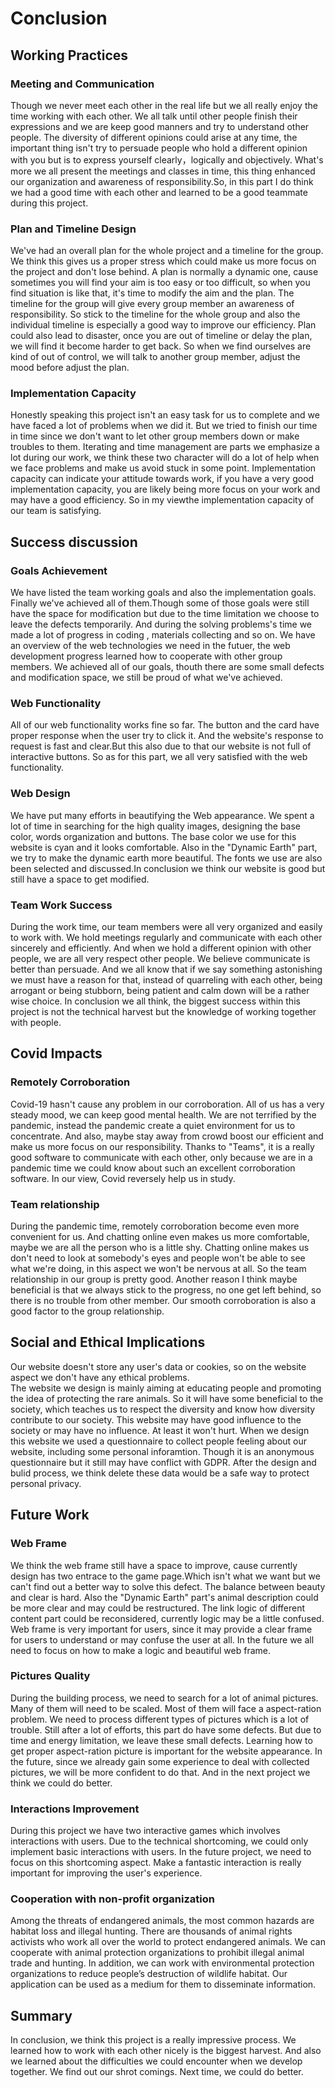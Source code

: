 # Conclusion

## Working Practices

### Meeting and Communication

Though we never meet each other in the real life but we all really enjoy the time working with each other. We all talk until other people finish their expressions 
and we are keep good manners and try to understand other people. The diversity of different opinions could arise at any time, the important thing isn't try to persuade
people who hold a different opinion with you but is to express yourself clearly，logically and objectively. What's more we all present the meetings and classes in
time, this thing enhanced our organization and awareness of responsibility.So, in this part I do think we had a good time with each other and learned to be a good
teammate during this project.

### Plan and Timeline Design
We've had an overall plan for the whole project and a timeline for the group. We think this gives us a proper stress which could make us more focus on the project and
don't lose behind. A plan is normally a dynamic one, cause sometimes you will find your aim is too easy or too difficult, so when you find situation is like that, it's 
time to modify the aim and the plan. The timeline for the group will give every group member an awareness of responsibility. So stick to the timeline for the whole
group and also the individual timeline is especially a good way to improve our efficiency. Plan could also lead to disaster, once you are out of timeline or delay the
plan, we will find it become harder to get back. So when we find ourselves are kind of out of control, we will talk to another group member, adjust the mood before
adjust the plan.

### Implementation Capacity
Honestly speaking this project isn't an easy task for us to complete and we have faced a lot of problems when we did it. But we tried to finish our time in time since
we don't want to let other group members down or make troubles to them. Iterating and time management are parts we emphasize a lot during our work, we think these two
character will do a lot of help when we face problems and make us avoid stuck in some point. Implementation capacity can indicate your attitude towards work, if you 
have a very good implementation capacity, you are likely being more focus on your work and may have a good efficiency. So in my viewthe implementation capacity of 
our team is satisfying.

## Success discussion

### Goals Achievement

We have listed the team working goals and also the implementation goals. Finally we've achieved all of them.Though some of those goals were still have the space for
modification but due to the time limitation we choose to leave the defects temporarily. And during the solving problems's time we made a lot of progress in coding ,
materials collecting and so on. We have an overview of the web technologies we need in the futuer, the web development progress learned how to cooperate with other
group members. We achieved all of our goals, thouth there are some small defects and modification space, we still be proud of what we've achieved.

### Web Functionality
All of our web functionality works fine so far. The button and the card have proper response when the user try to click it. And the website's response to request is
fast and clear.But this also due to that our website is not full of interactive buttons. So as for this part, we all very satisfied with the web functionality.

### Web Design
We have put many efforts in beautifying the Web appearance. We spent a lot of time in searching for the high quality images, designing the base color, words organization
and buttons. The base color we use for this website is cyan and it looks comfortable. Also in the "Dynamic Earth" part, we try to make the dynamic earth more beautiful.
The fonts we use are also been selected and discussed.In conclusion we think our website is good but still have a space to get modified.

### Team Work Success
During the work time, our team members were all very organized and easily to work with. We hold meetings regularly and communicate with each other sincerely and efficiently.
And when we hold a different opinion with other people, we are all very respect other people. We believe communicate is better than persuade. And we all know that if we
say something astonishing we must have a reason for that, instead of quarreling with each other, being arrogant or being stubborn, being patient and calm down will
be a rather wise choice. In conclusion we all think, the biggest success within this project is not the technical harvest but the knowledge of working together with people.

## Covid Impacts

### Remotely Corroboration
Covid-19 hasn't cause any problem in our corroboration. All of us has a very steady mood, we can keep good mental health. We are not terrified by the pandemic, instead
the pandemic create a quiet environment for us to concentrate. And also, maybe stay away from crowd boost our efficient and make us more focus on our responsibility. 
Thanks to "Teams", it is a really good software to communicate with each other, only because we are in a pandemic time we could know about such an excellent 
corroboration software. In our view, Covid reversely help us in study.
### Team relationship
During the pandemic time, remotely corroboration become even more convenient for us. And chatting online even makes us more comfortable, maybe we are all the person who
is a little shy. Chatting online makes us don't need to look at somebody's eyes and people won't be able to see what we're doing, in this aspect we won't be nervous at all.
So the team relationship in our group is pretty good. Another reason I think maybe beneficial is that we always stick to the progress, no one get left behind, so there is
no trouble from other member. Our smooth corroboration is also a good factor to the group relationship.

## Social and Ethical Implications
Our website doesn't store any user's data or cookies, so on the website aspect we don't have any ethical problems.<br>
The website we design is mainly aiming at educating people and promoting the idea of protecting the rare animals. So it will have some beneficial to the society, which
teaches us to respect the diversity and know how diversity contribute to our society. This website may have good influence to the society or may have no influence. At least
it won't hurt.
When we design this website we used a questionnaire to collect people feeling about our website, including some personal inforamtion. Though it is an anonymous 
questionnaire but it still may have conflict with GDPR. After the design and bulid process, we think delete these data would be a safe way to protect personal privacy.

## Future Work

### Web Frame
We think the web frame still have a space to improve, cause currently design has two entrace to the game page.Which isn't what we want but we can't find out a better way
to solve this defect. The balance between beauty and clear is hard. Also the "Dynamic Earth" part's animal description could be more clear and may could be restructured.
The link logic of different content part could be reconsidered, currently logic may be a little confused. Web frame is very important for users, since it may provide a
clear frame for users to understand or may confuse the user at all. In the future we all need to focus on how to make a logic and beautiful web frame.

### Pictures Quality
During the building process, we need to search for a lot of animal pictures. Many of them will need to be scaled. Most of them will face a aspect-ration problem. We need
to process different types of pictures which is a lot of trouble. Still after a lot of efforts, this part do have some defects. But due to time and energy limitation,
we leave these small defects. Learning how to get proper aspect-ration picture is important for the website appearance. In the future, since we already gain some
experience to deal with collected pictures, we will be more confident to do that. And in the next project we think we could do better.

### Interactions Improvement
During this project we have two interactive games which involves interactions with users. Due to the technical shortcoming, we could only implement basic interactions
with users. In the future project, we need to focus on this shortcoming aspect. Make a fantastic interaction is really important for improving the user's experience.

### Cooperation with non-profit organization
Among the threats of endangered animals, the most common hazards are habitat loss and illegal hunting. There are thousands of animal rights activists who work all over the world to protect endangered animals. We can cooperate with animal protection organizations to prohibit illegal animal trade and hunting. In addition, we can work with environmental protection organizations to reduce people’s destruction of wildlife habitat. Our application can be used as a medium for them to disseminate information.

## Summary
In conclusion, we think this project is a really impressive process. We learned how to work with each other nicely is the biggest harvest. And also we learned about
the difficulties we could encounter when we develop together. We find out our shrot comings. Next time, we could do better.



